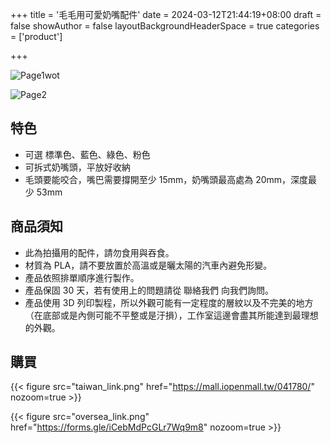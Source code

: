 +++
title = '毛毛用可愛奶嘴配件'
date = 2024-03-12T21:44:19+08:00
draft = false
showAuthor = false
layoutBackgroundHeaderSpace = true
categories = ['product']

+++

![Page1wot](feature.jpg)

![Page2](Page2.jpg)

## 特色

- 可選 標準色、藍色、綠色、粉色
- 可拆式奶嘴頭，平放好收納
- 毛頭要能咬合，嘴巴需要撐開至少 15mm，奶嘴頭最高處為 20mm，深度最少 53mm

## 商品須知

- 此為拍攝用的配件，請勿食用與吞食。
- 材質為 PLA，請不要放置於高溫或是曬太陽的汽車內避免形變。
- 產品依照排單順序進行製作。
- 產品保固 30 天，若有使用上的問題請從 聯絡我們 向我們詢問。
- 產品使用 3D 列印製程，所以外觀可能有一定程度的層紋以及不完美的地方（在底部或是內側可能不平整或是汙損），工作室這邊會盡其所能達到最理想的外觀。

## 購買

{{< figure
    src="taiwan_link.png"
    href="https://mall.iopenmall.tw/041780/"
    nozoom=true
    >}}

{{< figure
    src="oversea_link.png"
    href="https://forms.gle/iCebMdPcGLr7Wq9m8"
    nozoom=true
    >}}
